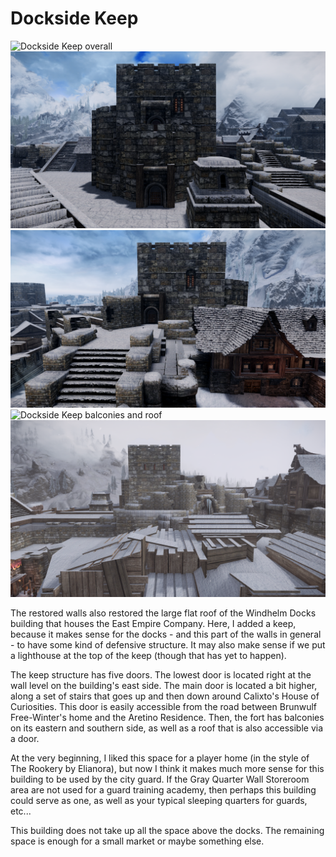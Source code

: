 # Dockside Keep

![](/windhelm/pics/docksidekeep1.png?raw=true "Dockside Keep overall")
![](/windhelm/pics/docksidekeep2.png?raw=true "Dockside Keep bottom entrance")
![](/windhelm/pics/docksidekeep3.png?raw=true "Dockside Keep main entrance")
![](/windhelm/pics/docksidekeep4.png?raw=true "Dockside Keep balconies and roof")
![](/windhelm/pics/docksidekeep5.png?raw=true "Dockside Keep from Gray Quarters direction")

The restored walls also restored the large flat roof of the Windhelm Docks building that houses the East Empire Company. Here, I added a keep, because it makes sense for the docks - and this part of the walls in general - to have some kind of defensive structure. It may also make sense if we put a lighthouse at the top of the keep (though that has yet to happen).

The keep structure has five doors. The lowest door is located right at the wall level on the building's east side. The main door is located a bit higher, along a set of stairs that goes up and then down around Calixto's House of Curiosities. This door is easily accessible from the road between Brunwulf Free-Winter's home and the Aretino Residence. Then, the fort has balconies on its eastern and southern side, as well as a roof that is also accessible via a door.

At the very beginning, I liked this space for a player home (in the style of The Rookery by Elianora), but now I think it makes much more sense for this building to be used by the city guard. If the Gray Quarter Wall Storeroom area are not used for a guard training academy, then perhaps this building could serve as one, as well as your typical sleeping quarters for guards, etc...

This building does not take up all the space above the docks. The remaining space is enough for a small market or maybe something else.
